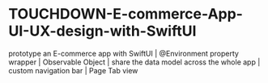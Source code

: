 # TOUCHDOWN-E-commerce-App-UI-UX-design-with-SwiftUI
prototype an E-commerce app with SwiftUI | @Environment property wrapper | Observable Object | share the data model across the whole app | custom navigation bar |  Page Tab view

